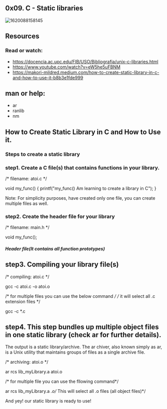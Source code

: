 ## 0x09. C - Static libraries


![1620088158145](https://github.com/Medo20300/alx-system_engineering-devops/assets/135258669/44e40b2b-cc98-48c4-a697-4c242ad6628c)


##  Resources

### Read or watch:

   * https://docencia.ac.upc.edu/FIB/USO/Bibliografia/unix-c-libraries.html
   * https://www.youtube.com/watch?v=eW5he5uFBNM
   * https://makori-mildred.medium.com/how-to-create-static-library-in-c-and-how-to-use-it-b8b3e1fde999


## man or help:

   * ar
   * ranlib
   * nm

## How to Create Static Library in C and How to Use it.

### Steps to create a static library

### step1. Create a C file(s) that contains functions in your library.

/* filename: atoi.c */

void my_func()
{
  printf("my_func() Am learning to create a library in C");
}

Note: For simplicity purposes, have created only one file, you can create multiple files as well.

### step2. Create the header file for your library

/* filename: main.h */

void my_func();
##### Header file(It contains all function prototypes)


## step3. Compiling your library file(s)

/* compiling: atoi.c */

gcc -c atoi.c -o atoi.o

/* for multiple files you can use the below command */
/* it will select all .c extension files */

gcc -c *.c 

## step4. This step bundles up multiple object files in one static library (check ar for further details). 
   The output is a static library/archive. The ar   chiver, also known simply as ar, is a Unix utility 
   that maintains groups of files as a single archive file.


/* archiving: atoi.o */

ar rcs lib_myLibrary.a atoi.o 

/* for multiple file you can use the fllowing command*/

ar rcs lib_myLibrary.a *.o/* This will select all .o files (all object files)*/

And yey! our static library is ready to use!





